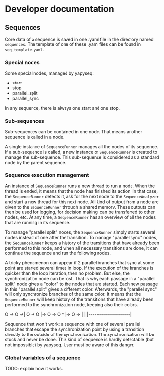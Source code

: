 # Developer documentation

## Sequences

Core data of a sequence is saved in one .yaml file in the directory named 
`sequences`. The template of one of these .yaml files can be found in 
`seq_template.yaml`.

### Special nodes

Some special nodes, managed by yapyseq:
  * start
  * stop
  * parallel_split
  * parallel_sync
 
In any sequence, there is always one start and one stop.
 
### Sub-sequences

Sub-sequences can be contained in one node. That means another sequence is
called in a node.

A single instance of `SequenceRunner` manages all the nodes of its sequence. If
a sub-sequence is called, a new instance of `SequenceRunner` is created to
manage the sub-sequence. This sub-sequence is considered as a standard node by
the parent sequence.

### Sequence execution management

An instance of `SequenceRunner` runs a new thread to run a node. When the thread
is ended, it means that the node has finished its action. In that case, the 
`SequenceRunner` detects it, ask for the next node to the `SequenceAnalyzer` and
start a new thread for this next node. All kind of output from a node are given
to the `SequenceRunner` through a shared memory. These outputs can then be used
for logging, for decision making, can be transferred to other nodes, etc.
At any time, a `SequenceRunner` has an overview of all the nodes that are
running in its sequence.

To manage "parallel split" nodes, the `SequenceRunner` simply starts several 
nodes instead of one after the transition.
To manage "parallel sync" nodes, the `SequenceRunner` keeps a history of the
transitions that have already been performed to this node, and when all
necessary transitions are done, it can continue the sequence and run the
following nodes.

A tricky phenomenon can appear if 2 parallel branches that sync at some point
are started several times in loop. If the execution of the branches is quicker 
than the loop iteration, then no problem. But else, the synchronization node can
be lost. That is why each passage in a "parallel split" node gives a "color" to
the nodes that are started. Each new passage in this "parallel split" gives a 
different color. Afterwards, the "parallel sync" will only synchronize branches
of the same color. It means that the `SequenceRunner` will keep history of the
transitions that have already been performed to the synchronization node, 
keeping also their colors.

O -> O ->| O -> O |-> O -> O
     ^   |-> O -> |        |
     |---------------------|

Sequence that won't work: a sequence with one of several parallel branches that
escape the synchronization point by using a transition directly to the outside
of the synchronization. The synchronization will be stuck and never be done.
This kind of sequence is hardly detectable (but not impossible) by yapyseq. User
must be aware of this danger.

### Global variables of a sequence

TODO: explain how it works.